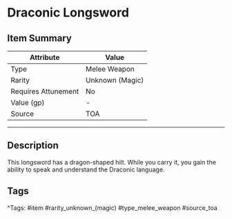 # Draconic Longsword

## Item Summary

| Attribute            | Value                        |
|----------------------|------------------------------|
| Type                 | Melee Weapon |
| Rarity               | Unknown (Magic)             |
| Requires Attunement  | No                |
| Value (gp)           | -    |
| Source               | TOA |

---

## Description

This longsword has a dragon-shaped hilt. While you carry it, you gain the ability to speak and understand the Draconic language.

## Tags

^Tags: #item #rarity_unknown_(magic) #type_melee_weapon #source_toa